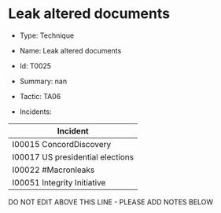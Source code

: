 # Leak altered documents

* Type: Technique

* Name: Leak altered documents

* Id: T0025

* Summary: nan

* Tactic: TA06

* Incidents:

| Incident |
| --------- |
| I00015 ConcordDiscovery |
| I00017 US presidential elections |
| I00022 #Macronleaks |
| I00051 Integrity Initiative |

DO NOT EDIT ABOVE THIS LINE - PLEASE ADD NOTES BELOW